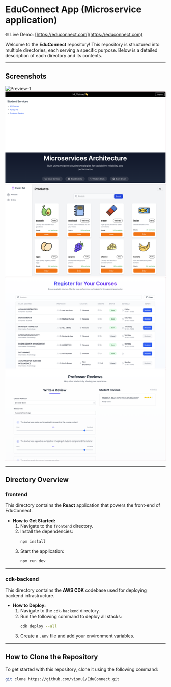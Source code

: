 # EduConnect App (Microservice application)

🌐 Live Demo: [https://educonnect.com](https://educonnect.com)  

Welcome to the **EduConnect** repository! This repository is structured into multiple directories, each serving a specific purpose. Below is a detailed description of each directory and its contents.

---

## Screenshots

![Preview-1](./frontend/public/screenshot-1.png)
![Preview-2](./frontend/public/screenshot-2.png)
![Preview-3](./frontend/public/screenshot-3.png)
![Preview-4](./frontend/public/screenshot-4.png)
![Preview-5](./frontend/public/screenshot-5.png)

---

## Directory Overview

### **frontend**
This directory contains the **React** application that powers the front-end of EduConnect.

- **How to Get Started:**
  1. Navigate to the `frontend` directory.
  2. Install the dependencies:
     ```bash
     npm install
     ```
  3. Start the application:
     ```bash
     npm run dev
     ```

---

### **cdk-backend**
This directory contains the **AWS CDK** codebase used for deploying backend infrastructure.

- **How to Deploy:**
  1. Navigate to the `cdk-backend` directory.
  2. Run the following command to deploy all stacks:
     ```bash
     cdk deploy --all
     ```
  3. Create a `.env` file and add your environment variables.

---

## How to Clone the Repository
To get started with this repository, clone it using the following command:
```bash
git clone https://github.com/visnu1/EduConnect.git
